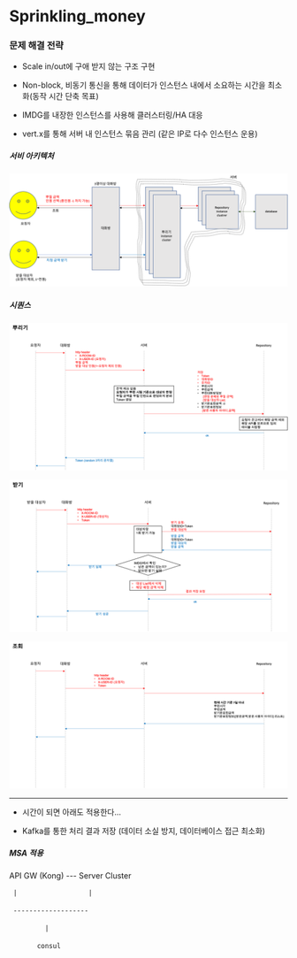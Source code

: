 # Sprinkling_money

<h3>문제 해결 전략</h3>

 * Scale in/out에 구애 받지 않는 구조 구현 

 * Non-block, 비동기 통신을 통해 데이터가 인스턴스 내에서 소요하는 시간을 최소화(동작 시간 단축 목표)
 
 * IMDG를 내장한 인스턴스를 사용해 클러스터링/HA 대응 
 
 * vert.x를 통해 서버 내 인스턴스 묶음 관리 (같은 IP로 다수 인스턴스 운용)

<h5>서비 아키텍처</h5>

<p><a target="_blank" rel="noopener noreferrer" href="https://raw.githubusercontent.com/ohjunho/Sprinkling_money/master/image/architecture.png"><img src="https://raw.githubusercontent.com/ohjunho/Sprinkling_money/master/image/architecture.png" alt="아키텍처" style="max-width:100%;"></a></p>

<h5>시퀀스</h5>

<p><a target="_blank" rel="noopener noreferrer" href="https://raw.githubusercontent.com/ohjunho/Sprinkling_money/master/image/sprinkling.png"><img src="https://raw.githubusercontent.com/ohjunho/Sprinkling_money/master/image/sprinkling.png" alt="뿌리기" style="max-width:100%;"></a></p>

<p><a target="_blank" rel="noopener noreferrer" href="https://raw.githubusercontent.com/ohjunho/Sprinkling_money/master/image/receive.png"><img src="https://raw.githubusercontent.com/ohjunho/Sprinkling_money/master/image/receive.png" alt="받기" style="max-width:100%;"></a></p>

<p><a target="_blank" rel="noopener noreferrer" href="https://raw.githubusercontent.com/ohjunho/Sprinkling_money/master/image/retrieve.png"><img src="https://raw.githubusercontent.com/ohjunho/Sprinkling_money/master/image/retrieve.png" alt="조회" style="max-width:100%;"></a></p>

----------------------------------------

* 시간이 되면 아래도 적용한다...

- Kafka를 통한 처리 결과 저장 (데이터 소실 방지, 데이터베이스 접근 최소화)

<h5>MSA 적용</h5>

API GW (Kong) --- Server Cluster

     |                  |

     -------------------

             |

           consul

